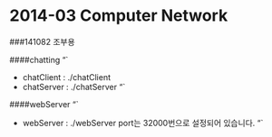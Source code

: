 2014-03 Computer Network
======
###141082 조부용

####chatting
“`
- chatClient : ./chatClient <IP> <port> <username>
- chatServer : ./chatServer <port>
“`

####webServer
“`
- webServer : ./webServer
port는 32000번으로 설정되어 있습니다.
“`

